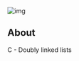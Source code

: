 ![img](https://assets.imaginablefutures.com/media/images/ALX_Logo.max-200x150.png)

## About

C -  Doubly linked lists
